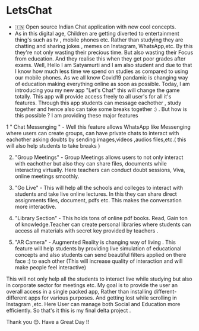 # LetsChat
- 🇮🇳 Open source Indian Chat application with new cool concepts.
- As in this digital age, Children are getting diverted to entertainment thing's such as tv , mobile phones etc. Rather than studying they are chatting and sharing jokes , memes on Instagram, WhatsApp,etc. By this they're not only wasting their precious time. But also wasting their Focus from education. And they realise this when they get poor grades after exams. 
Well, Hello I am Satyamurti and I am also student and due to that I know how much less time we spend on studies as compared to using our mobile phones. 
As we all know Covid19 pandamic is changing way of education making everything online as soon as possible. 
Today, I am introducing you my new app "Let's Chat" this will change the game totally. This app will provide access freely to all user's for all it's features. Through this app students can message eachother , study together and hence also can take some breaks together :) . But how is this possible ? I am providing these major features


1  " Chat Messenging " - Well this feature allows WhatsApp like Messenging where users can create groups, can have private chats to interact with eachother asking doubts by sending images,videos ,audios files,etc.( this will also help students to take breaks )

2. "Group Meetings" - Group Meetings allows users to not only interact with eachother but also they can share files, documents while interacting virtually.
Here teachers can conduct doubt sessions, Viva, online meetings smoothly.

3. "Go Live" - This will help all the schools and colleges to interact with students and take live online lectures. In this they can share direct assignments files, document, pdfs etc. This makes the conversation more interactive. 

4. "Library Section" - This holds tons of online pdf books. Read, Gain ton of knowledge.Teacher can create personal libraries where students can access all materials with secret key provided by teachers .


5. "AR Camera" - Augmented Reality is changing way of living . This feature will help students by providing live simulation of educational concepts  and also students can send beautiful filters applied on there face :) to each other (This will increase quality of interaction and will make people feel interactive)

This will not only help all the students to interact live while studying but also in corporate sector for meetings etc. My goal is to provide the user an overall access in a single packed app, Rather than installing different-different apps for various purposes. And getting lost while scrolling in Instagram ,etc.
Here User can manage both Social and Education more efficiently.
So that's it this is my final delta project .


Thank you 😊.
Have a Great Day !!
